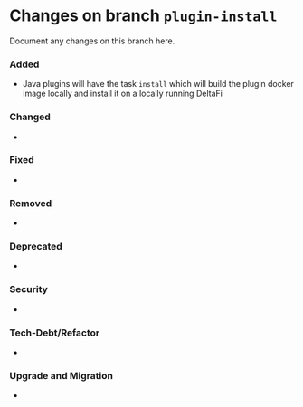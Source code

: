 # Changes on branch `plugin-install`
Document any changes on this branch here.
### Added
- Java plugins will have the task `install` which will build the plugin docker image locally and install it on a locally running DeltaFi

### Changed
- 

### Fixed
- 

### Removed
- 

### Deprecated
- 

### Security
- 

### Tech-Debt/Refactor
- 

### Upgrade and Migration
- 
